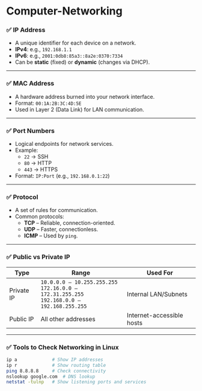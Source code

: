 # Computer-Networking 

### ✅ IP Address

- A unique identifier for each device on a network.
- **IPv4**: e.g., `192.168.1.1`
- **IPv6**: e.g., `2001:0db8:85a3::8a2e:0370:7334`
- Can be **static** (fixed) or **dynamic** (changes via DHCP).

---

### ✅ MAC Address
- A hardware address burned into your network interface.
- Format: `00:1A:2B:3C:4D:5E`
- Used in Layer 2 (Data Link) for LAN communication.

---

### ✅ Port Numbers
- Logical endpoints for network services.
- Example:
  - `22` → SSH
  - `80` → HTTP
  - `443` → HTTPS
- Format: `IP:Port` (e.g., `192.168.0.1:22`)

---

### ✅ Protocol
- A set of rules for communication.
- Common protocols:
  - **TCP** – Reliable, connection-oriented.
  - **UDP** – Faster, connectionless.
  - **ICMP** – Used by `ping`.

---

### ✅ Public vs Private IP

| Type        | Range                                | Used For                  |
|-------------|---------------------------------------|---------------------------|
| Private IP  | `10.0.0.0 – 10.255.255.255`<br>`172.16.0.0 – 172.31.255.255`<br>`192.168.0.0 – 192.168.255.255` | Internal LAN/Subnets      |
| Public IP   | All other addresses                   | Internet-accessible hosts |


---

### ✅ Tools to Check Networking in Linux

```bash
ip a             # Show IP addresses
ip r             # Show routing table
ping 8.8.8.8     # Check connectivity
nslookup google.com  # DNS lookup
netstat -tulnp   # Show listening ports and services
